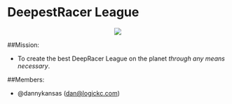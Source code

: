 # DeepestRacer League

<p align="center">
  <img src="https://media.amazonwebservices.com/blog/2018/dr_league_2.png">
</p>

##Mission: 
- To create the best DeepRacer League on the planet _through any means necessary_.

##Members:
- @dannykansas (dan@logickc.com)

